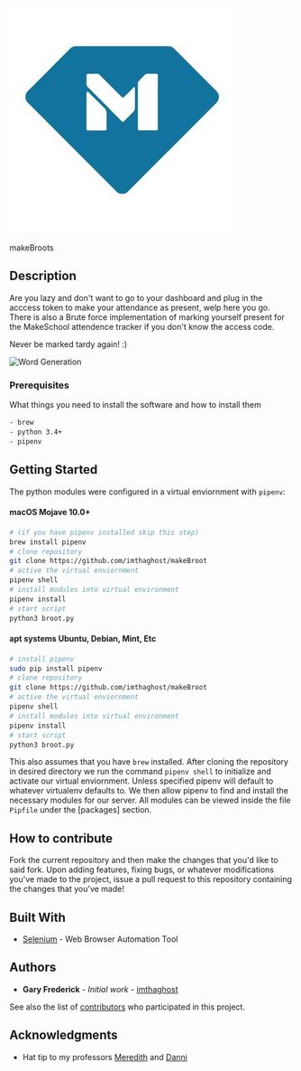 <a href="https://www.google.com/search?q=twitter+icon&source=lnms&tbm=isch&sa=X&ved=0ahUKEwingJCUgvPlAhWYsp4KHWpXBVYQ_AUIEigB&biw=1440&bih=788#imgrc=4-NyAF10t5J6BM:"><img src="img/make.jpg" title="Makeschool Icon"></a>

makeBroots

## Description

Are you lazy and don't want to go to your dashboard and plug in the acccess token to make your attendance as present, welp here you go.
There is also a Brute force implementation of marking yourself present for the MakeSchool attendence tracker if you don't know the access code.

Never be marked tardy again! :)

![Word Generation](/static/img/gen.gif)

### Prerequisites

What things you need to install the software and how to install them

```bash
- brew
- python 3.4+
- pipenv
```

## Getting Started

The python modules were configured in a virtual enviornment with `pipenv`:

#### macOS Mojave 10.0+

```bash
# (if you have pipenv installed skip this step)
brew install pipenv
# clone repository
git clone https://github.com/imthaghost/makeBroot
# active the virtual enviornment
pipenv shell
# install modules into virtual environment
pipenv install
# start script
python3 broot.py
```

#### apt systems Ubuntu, Debian, Mint, Etc

```bash
# install pipenv
sudo pip install pipenv
# clone repository
git clone https://github.com/imthaghost/makeBroot
# active the virtual enviornment
pipenv shell
# install modules into virtual environment
pipenv install
# start script
python3 broot.py
```

This also assumes that you have `brew` installed. After cloning the repository in desired directory we run the command `pipenv shell` to initialize and activate our virtual enviornment. Unless specified pipenv will default to whatever virtualenv defaults to. We then allow pipenv to find and install the necessary modules for our server. All modules can be viewed inside the file `Pipfile` under the [packages] section.

## How to contribute

Fork the current repository and then make the changes that you'd like to said fork. Upon adding features, fixing bugs,
or whatever modifications you've made to the project, issue a pull request to this repository containing the changes that you've made!

## Built With

-   [Selenium](http://flask.palletsprojects.com/en/1.1.x/) - Web Browser Automation Tool

## Authors

-   **Gary Frederick** - _Initial work_ - [imthaghost](https://github.com/imthaghost)

See also the list of [contributors](https://github.com/imthaghost/makeBroot/contributors) who participated in this project.

## Acknowledgments

-   Hat tip to my professors [Meredith](https://github.com/neptunius) and [Danni](https://github.com/neptunius)
